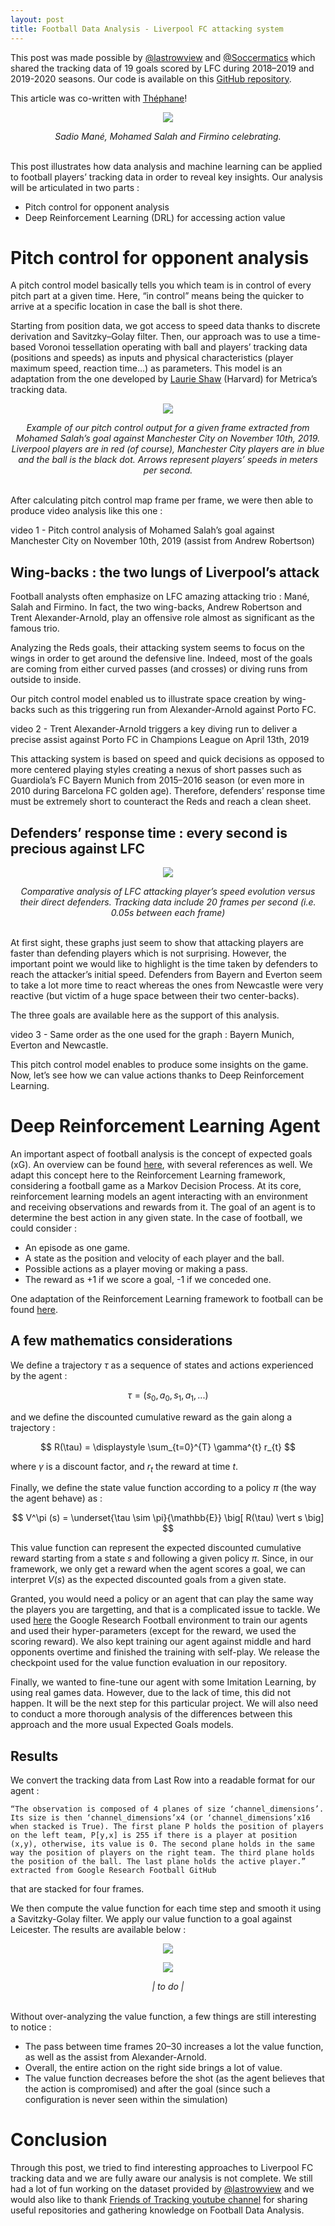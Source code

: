 ```yaml
---
layout: post
title: Football Data Analysis - Liverpool FC attacking system
---
```


<!-- Global site tag (gtag.js) - Google Analytics -->
<script async src="https://www.googletagmanager.com/gtag/js?id=UA-145347384-1"></script>
<script>
  window.dataLayer = window.dataLayer || [];
  function gtag(){dataLayer.push(arguments);}
  gtag('js', new Date());

  gtag('config', 'UA-145347384-1');
</script>

<style TYPE="text/css">
code.has-jax {font: inherit; font-size: 100%; background: inherit; border: inherit;}
</style>
<script type="text/x-mathjax-config">
MathJax.Hub.Config({
    tex2jax: {
        inlineMath: [['$','$'], ['\\(','\\)']],
        skipTags: ['script', 'noscript', 'style', 'textarea', 'pre'] // removed 'code' entry
    }
});
MathJax.Hub.Queue(function() {
    var all = MathJax.Hub.getAllJax(), i;
    for(i = 0; i < all.length; i += 1) {
        all[i].SourceElement().parentNode.className += ' has-jax';
    }
});
</script>
<script type="text/javascript" src="https://cdnjs.cloudflare.com/ajax/libs/mathjax/2.7.4/MathJax.js?config=TeX-AMS_HTML-full"></script>

This post was made possible by [@lastrowview](https://twitter.com/lastrowview) and [@Soccermatics](https://twitter.com/Soccermatics) which shared the tracking data of 19 goals scored by LFC during 2018–2019 and 2019-2020 seasons.
Our code is available on this [GitHub repository](https://github.com/TheoGreg/Last-Row).

This article was co-written with [Théphane](https://github.com/TheoGreg)!

<p align="center">
  <img src="{{ site.url }}/imgs/2020-10-05-LiverpoolData/liverpool-1.jpeg">
</p>

<center>
<em>
Sadio Mané, Mohamed Salah and Firmino celebrating.
</em>
</center>
<br/>

This post illustrates how data analysis and machine learning can be applied to football players’ tracking data in order to reveal key insights. Our analysis will be articulated in two parts :

* Pitch control for opponent analysis
* Deep Reinforcement Learning (DRL) for accessing action value

# Pitch control for opponent analysis

A pitch control model basically tells you which team is in control of every pitch part at a given time. Here, “in control” means being the quicker to arrive at a specific location in case the ball is shot there.

Starting from position data, we got access to speed data thanks to discrete derivation and Savitzky–Golay filter. Then, our approach was to use a time-based Voronoi tessellation operating with ball and players’ tracking data (positions and speeds) as inputs and physical characteristics (player maximum speed, reaction time…) as parameters. This model is an adaptation from the one developed by [Laurie Shaw](https://twitter.com/EightyFivePoint) (Harvard) for Metrica’s tracking data.

<p align="center">
  <img src="{{ site.url }}/imgs/2020-10-05-LiverpoolData/liverpool_2.png">
</p>

<center>
<em>
Example of our pitch control output for a given frame extracted from Mohamed Salah’s goal against Manchester City on November 10th, 2019. Liverpool players are in red (of course), Manchester City players are in blue and the ball is the black dot. Arrows represent players’ speeds in meters per second.
</em>
</center>
<br/>

After calculating pitch control map frame per frame, we were then able to produce video analysis like this one :

video 1 - Pitch control analysis of Mohamed Salah’s goal against Manchester City on November 10th, 2019 (assist from Andrew Robertson)

## Wing-backs : the two lungs of Liverpool’s attack

Football analysts often emphasize on LFC amazing attacking trio : Mané, Salah and Firmino. In fact, the two wing-backs, Andrew Robertson and Trent Alexander-Arnold, play an offensive role almost as significant as the famous trio.

Analyzing the Reds goals, their attacking system seems to focus on the wings in order to get around the defensive line. Indeed, most of the goals are coming from either curved passes (and crosses) or diving runs from outside to inside.

Our pitch control model enabled us to illustrate space creation by wing-backs such as this triggering run from Alexander-Arnold against Porto FC.

video 2 - Trent Alexander-Arnold triggers a key diving run to deliver a precise assist against Porto FC in Champions League on April 13th, 2019

This attacking system is based on speed and quick decisions as opposed to more centered playing styles creating a nexus of short passes such as Guardiola’s FC Bayern Munich from 2015–2016 season (or even more in 2010 during Barcelona FC golden age). Therefore, defenders’ response time must be extremely short to counteract the Reds and reach a clean sheet.

## Defenders’ response time : every second is precious against LFC

<p align="center">
  <img src="{{ site.url }}/imgs/2020-10-05-LiverpoolData/liverpool_3.png">
</p>

<center>
<em>
Comparative analysis of LFC attacking player’s speed evolution versus their direct defenders. Tracking data include 20 frames per second (i.e. 0.05s between each frame)
</em>
</center>
<br/>

At first sight, these graphs just seem to show that attacking players are faster than defending players which is not surprising. However, the important point we would like to highlight is the time taken by defenders to reach the attacker’s initial speed. Defenders from Bayern and Everton seem to take a lot more time to react whereas the ones from Newcastle were very reactive (but victim of a huge space between their two center-backs).

The three goals are available here as the support of this analysis.

video 3 - Same order as the one used for the graph : Bayern Munich, Everton and Newcastle.

This pitch control model enables to produce some insights on the game. Now, let’s see how we can value actions thanks to Deep Reinforcement Learning.

# Deep Reinforcement Learning Agent

An important aspect of football analysis is the concept of expected goals (xG). An overview can be found [here](https://www.youtube.com/watch?v=310_eW0hUqQ&t=29s), with several references as well. We adapt this concept here to the Reinforcement Learning framework, considering a football game as a Markov Decision Process. At its core, reinforcement learning models an agent interacting with an environment and receiving observations and rewards from it. The goal of an agent is to determine the best action in any given state. In the case of football, we could consider :

* An episode as one game.
* A state as the position and velocity of each player and the ball.
* Possible actions as a player moving or making a pass.
* The reward as +1 if we score a goal, -1 if we conceded one.

One adaptation of the Reinforcement Learning framework to football can be found [here](https://arxiv.org/pdf/1907.11180.pdf).

## A few mathematics considerations

We define a trajectory $\tau$ as a sequence of states and actions experienced by the agent :

$$ \tau = \big( s_0, a_0, s_1, a_1, ... \big) $$

and we define the discounted cumulative reward as the gain along a trajectory :

$$ R(\tau) = \displaystyle \sum_{t=0}^{T} \gamma^{t} r_{t} $$

where $\gamma$ is a discount factor, and $r_t$ the reward at time $t$. 

Finally, we define the state value function according to a policy $\pi$ (the way the agent behave) as : 

$$ V^\pi (s) = \underset{\tau \sim \pi}{\mathbb{E}} \big[ R(\tau) \vert s \big] $$

This value function can represent the expected discounted cumulative reward starting from a state $s$ and following a given policy $\pi$. Since, in our framework, we only get a reward when the agent scores a goal, we can interpret  $V(s)$ as the expected discounted goals from a given state.

Granted, you would need a policy or an agent that can play the same way the players you are targetting, and that is a complicated issue to tackle. We used [here](https://github.com/google-research/football) the Google Research Football environment to train our agents and used their hyper-parameters (except for the reward, we used the scoring reward). We also kept training our agent against middle and hard opponents overtime and finished the training with self-play. We release the checkpoint used for the value function evaluation in our repository.

Finally, we wanted to fine-tune our agent with some Imitation Learning, by using real games data. However, due to the lack of time, this did not happen. It will be the next step for this particular project. We will also need to conduct a more thorough analysis of the differences between this approach and the more usual Expected Goals models.

## Results

We convert the tracking data from Last Row into a readable format for our agent :

```
“The observation is composed of 4 planes of size ‘channel_dimensions’. Its size is then ‘channel_dimensions’x4 (or ‘channel_dimensions’x16 when stacked is True). The first plane P holds the position of players on the left team, P[y,x] is 255 if there is a player at position (x,y), otherwise, its value is 0. The second plane holds in the same way the position of players on the right team. The third plane holds the position of the ball. The last plane holds the active player.” extracted from Google Research Football GitHub
```

that are stacked for four frames.

We then compute the value function for each time step and smooth it using a Savitzky-Golay filter. We apply our value function to a goal against Leicester. The results are available below :

<p align="center">
  <img src="{{ site.url }}/imgs/2020-10-05-LiverpoolData/L-L_value.gif">
</p>
<p align="center">
  <img src="{{ site.url }}/imgs/2020-10-05-LiverpoolData/L_valueonly.gif">
</p>
<center>
<em>
|
to do
|
</em>
</center>
<br/>

Without over-analyzing the value function, a few things are still interesting to notice :

* The pass between time frames 20–30 increases a lot the value function, as well as the assist from Alexander-Arnold.
* Overall, the entire action on the right side brings a lot of value.
* The value function decreases before the shot (as the agent believes that the action is compromised) and after the goal (since such a configuration is never seen within the simulation)

# Conclusion 

Through this post, we tried to find interesting approaches to Liverpool FC tracking data and we are fully aware our analysis is not complete. We still had a lot of fun working on the dataset provided by [@lastrowview](https://twitter.com/lastrowview) and we would also like to thank [Friends of Tracking youtube channel](https://www.youtube.com/channel/UCUBFJYcag8j2rm_9HkrrA7w) for sharing useful repositories and gathering knowledge on Football Data Analysis.

